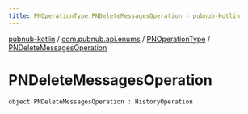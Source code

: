 ```yaml
---
title: PNOperationType.PNDeleteMessagesOperation - pubnub-kotlin
---
```


[pubnub-kotlin](../../index.html) / [com.pubnub.api.enums](../index.html) / [PNOperationType](index.html) / [PNDeleteMessagesOperation](./-p-n-delete-messages-operation.html)

# PNDeleteMessagesOperation

`object PNDeleteMessagesOperation : HistoryOperation`